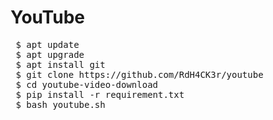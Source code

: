 # YouTube
<pre>
 $ apt update
 $ apt upgrade
 $ apt install git
 $ git clone https://github.com/RdH4CK3r/youtube
 $ cd youtube-video-download
 $ pip install -r requirement.txt
 $ bash youtube.sh
 </pre>

